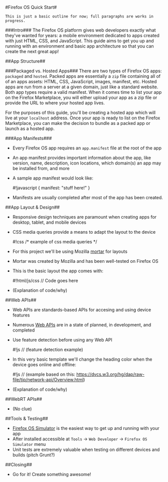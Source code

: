 #Firefox OS Quick Start#

``This is just a basic outline for now; full paragraphs are works in progress.``

###Intro###
The Firefox OS platform gives web developers exactly what they've wanted for years:  a mobile environment dedicated to apps created with just HTML, CSS, and JavaScript.  This guide aims to get you up and running with an environment and basic app architecture so that you can create the next great app!


##App Structure##

###Packaged vs. Hosted Apps###
There are two types of Firefox OS apps:  `packaged` and `hosted`.  Packed apps are essentially a `zip` file containing all of of an apps assets:  HTML, CSS, JavaScript, images, manifest, etc.  Hosted apps are run from a server at a given domain, just like a standard website.  Both app types require a valid manifest.  When it comes time to list your app on the Firefox Marketplace, you will either upload your app as a zip file or provide the URL to where your hosted app lives.

For the purposes of this guide, you'll be creating a hosted app which will live at your `localhost` address.  Once your app is ready to list on the Firefox Marketplace, you can make the decision to bundle as a packed app or launch as a hosted app.


###App Manifests###
*  Every Firefox OS app requires an `app.manifest` file at the root of the app
*  An app manifest provides important information about the app, like version, name, description, icon locations, which domain(s) an app may be installed from, and more
*  A sample app manifest would look like:

	#!javascript
	{
		manifest: "stuff here!"
	}

*  Manifests are usually completed after most of the app has been created.




##App Layout & Design##

*  Responsive design techniques are paramount when creating apps for desktop, tablet, and mobile devices
*  CSS media queries provide a means to adapt the layout to the device

	#!css
	/* example of css media queries */

*  For this project we'll be using Mozilla [mortar](https://github.com/mozilla/mortar) for layouts
*  Mortar was created by Mozilla and has been well-tested on Firefox OS

* This is the basic layout the app comes with:

	#!html/js/css
	// Code goes here

* (Explanation of code/why)




##Web APIs##
*  Web APIs are standards-based APIs for accesing and using device features 
*  Numerous [Web APIs](https://wiki.mozilla.org/WebAPI) are in a state of planned, in development, and completed
*  Use feature detection before using any Web API

	#!js
	// (feature detection example)

*  In this very basic template we'll change the heading color when the device goes online and offline:

	#!js 
	// (example based on this:  https://dvcs.w3.org/hg/dap/raw-file/tip/network-api/Overview.html)

* (Explanation of code/why)




##WebRT APIs##
*  (No clue)




##Tools & Testing##
*  [Firefox OS Simulator](https://addons.mozilla.org/en-us/firefox/addon/firefox-os-simulator/) is the easiest way to get up and running with your app
*  After installed accessible at `Tools` -> `Web Developer` -> `Firefox OS Simulator` menu
*  Unit tests are extremely valuable when testing on different devices and builds (pitch Grunt?)




##Closing##
*  Go for it!  Create something awesome!
